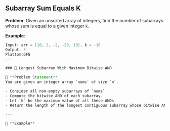 ## Subarray Sum Equals K

**Problem**: Given an unsorted array of integers, find the number of subarrays whose sum is equal to a given integer `k`.

**Example**:
```java
Input: arr = [10, 2, -2, -20, 10], k = -10
Output: 3
Plattom:GFG
---

### 📌 Longest Subarray With Maximum Bitwise AND

🔹 **Problem Statement**  
You are given an integer array `nums` of size `n`.

- Consider all non-empty subarrays of `nums`.
- Compute the bitwise AND of each subarray.
- Let `k` be the maximum value of all these ANDs.
- Return the length of the longest contiguous subarray whose bitwise AND is exactly `k`.

---

🔸 **Example**
